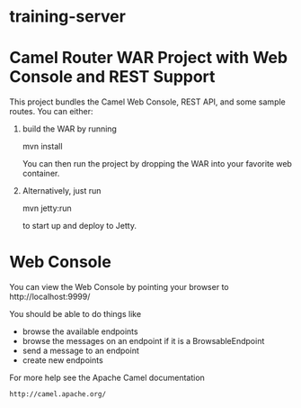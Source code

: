 # training-server

Camel Router WAR Project with Web Console and REST Support
==========================================================

This project bundles the Camel Web Console, REST API, and some sample routes. You can either:

1. build the WAR by running

   mvn install  

   You can then run the project by dropping the WAR into your favorite web container.

2. Alternatively, just run

   mvn jetty:run  

   to start up and deploy to Jetty.


Web Console
===========

You can view the Web Console by pointing your browser to http://localhost:9999/

You should be able to do things like

* browse the available endpoints
* browse the messages on an endpoint if it is a BrowsableEndpoint
* send a message to an endpoint
* create new endpoints

For more help see the Apache Camel documentation

    http://camel.apache.org/
    
